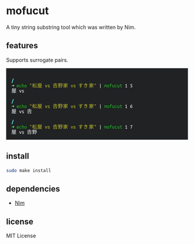 # mofucut

A tiny string substring tool which was written by Nim.

## features

Supports surrogate pairs.
 
![example](example.png)

## install

```bash
sudo make install
```

## dependencies

- [Nim](https://github.com/nim-lang/Nim)

## license

MIT License
